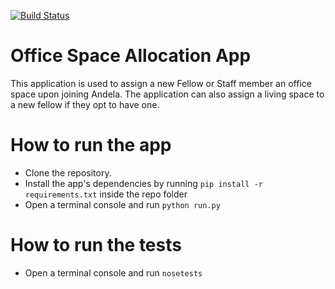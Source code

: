 [![Build Status](https://travis-ci.org/jomomg/office-space-allocation.svg?branch=topic-review)](https://travis-ci.org/jomomg/office-space-allocation)

# Office Space Allocation App
   This application is used to assign a new Fellow or Staff member an office space upon joining Andela. The application can also assign a    living space to a new fellow if they opt to have one.

# How to run the app
  * Clone the repository.
  * Install the app's dependencies by running `pip install -r requirements.txt` inside the repo folder
  * Open a terminal console and run `python run.py`
  
# How to run the tests
  * Open a terminal console and run `nosetests`
  
  
